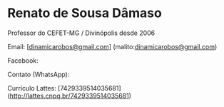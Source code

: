 # Renato de Sousa Dâmaso

Professor do CEFET-MG / Divinópolis desde 2006

Email: [dinamicarobos@gmail.com] (malito:dinamicarobos@gmail.com)

Facebook: 

Contato (WhatsApp): 

Currículo Lattes: [7429339514035681] (http://lattes.cnpq.br/7429339514035681)
